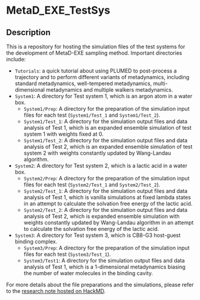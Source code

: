 MetaD_EXE_TestSys
==============================

## Description
This is a repository for hosting the simulation files of the test systems for the development of MetaD-EXE sampling method. Important directories include:
- `Tutorials`: a quick tutorial about using PLUMED to post-process a trajectory and to perform different variants of metadynamics, including standard metadynamics, well-tempered metadynamics, multi-dimensional metadynamics and multiple walkers metadynamics.
- `System1`: A directory for Test system 1, which is an argon atom in a water box.
  - `System1/Prep`: A directory for the preparation of the simulation input files for each test (`System1/Test_1` and `System1/Test_2`).
  - `System1/Test_1`: A directory for the simulation output files and data analysis of Test 1, which is an expanded ensemble simulation of test system 1 with weights fixed at 0.
  - `System1/Test_2`: A directory for the simulation output files and data analysis of Test 2, which is an expanded ensemble simulation of test system 2 with weights constantly updated by Wang-Landau algorithm.
- `System2`: A directory for Test system 2, which is a lactic acid in a water box.
  - `System2/Prep`: A directory for the preparation of the simulation input files for each test (`System2/Test_1` and `System2/Test_2`).
  - `System2/Test_1`: A directory for the simulation output files and data analysis of Test 1, which is vanilla simulations at fixed lambda states in an attempt to calculate the solvation free energy of the lactic acid.
  - `System2/Test_2`: A directory for the simulation output files and data analysis of Test 2, which is expanded ensemble simulation with weights constantly updated by Wang-Landau algorithm in an attempt to calculate the solvation free energy of the lactic acid.
- `System3`: A directory for Test system 3, which is CB8-G3 host-guest binding complex.
  - `System3/Prep`: A directory for the preparation of the simulation input files for each test (`System3/Test_1`).
  - `System3/Test1`: A directory for the simulation output files and data analysis of Test 1, which is a 1-dimensional metadynamics biasing the number of water molecules in the binding cavity. 

For more details about the file preparations and the simulations, please refer to the [research note hosted on HackMD](https://hackmd.io/@WeiTseHsu/Byw_6bEBI).

